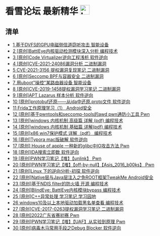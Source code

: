 # 看雪论坛 最新精华 <img src="https://file.ipadown.com/tophub/assets/images/media/bbs.pediy.com.png_50x50.png" width="30" alt="Logo"></img>

## 清单

* [1 基于DVFS的GPU电磁侧信道窃听攻击 智能设备](https://bbs.pediy.com/thread-273554.htm)
* [2 [原创]BattlEye内核驱动检测模块深入分析 编程技术](https://bbs.pediy.com/thread-273548.htm)
* [3 [原创]Code Virtualizer逆向工程浅析 软件逆向](https://bbs.pediy.com/thread-273533.htm)
* [4 [原创]CVE-2021-24086漏洞分析 二进制漏洞](https://bbs.pediy.com/thread-273526.htm)
* [5 CVE-2021-3156 提权漏洞复现笔记 二进制漏洞](https://bbs.pediy.com/thread-273504.htm)
* [6 [原创]Seccomp BPF与容器安全 二进制漏洞](https://bbs.pediy.com/thread-273495.htm)
* [7 用uboot"操控"某路由器设备 智能设备](https://bbs.pediy.com/thread-273494.htm)
* [8 [原创]CVE-2019-1458提权漏洞学习笔记 二进制漏洞](https://bbs.pediy.com/thread-273474.htm)
* [9 [原创]APT Lazarus 样本分析 软件逆向](https://bbs.pediy.com/thread-273460.htm)
* [10 [原创]protobuf还原——从ida中还原.proto文件 软件逆向](https://bbs.pediy.com/thread-273455.htm)
* [11 Frida工作原理学习（1） Android安全](https://bbs.pediy.com/thread-273450.htm)
* [12 [原创]基于pwntools和seccomp-tools的awd pwn通防小工具 Pwn](https://bbs.pediy.com/thread-273437.htm)
* [13 [原创]windows 内核机制 高级篇 详解 (pdf) 编程技术](https://bbs.pediy.com/thread-273424.htm)
* [14 [原创]windows 内核机制 基础篇 详解(pdf) 编程技术](https://bbs.pediy.com/thread-273423.htm)
* [15 [原创]x86 win7保护模式 详解（pdf） 编程技术](https://bbs.pediy.com/thread-273422.htm)
* [16 [原创]Typora mac版破解 软件逆向](https://bbs.pediy.com/thread-273420.htm)
* [17 [原创] House of apple 一种新的glibc中IO攻击方法 Pwn](https://bbs.pediy.com/thread-273418.htm)
* [18 [原创]IDA搜索立即数 软件逆向](https://bbs.pediy.com/thread-273406.htm)
* [19 [原创]PWN学习笔记【堆】【unlink】 Pwn](https://bbs.pediy.com/thread-273402.htm)
* [20 [原创]PWN学习笔记【堆】【off-by-null】【Asis_2016_b00ks】 Pwn](https://bbs.pediy.com/thread-273374.htm)
* [21 [原创]Linux 下的逆向分析-初探 软件逆向](https://bbs.pediy.com/thread-273363.htm)
* [22 [原创]Native层与Java层注入之免ROOT框架TweakMe Android安全](https://bbs.pediy.com/thread-273361.htm)
* [23 [原创]基于NDIS filter的防火墙 开源 编程技术](https://bbs.pediy.com/thread-273344.htm)
* [24 [原创]BlindEye: BattlEye内核模块bypass 编程技术](https://bbs.pediy.com/thread-273334.htm)
* [25 [原创]C++异常处理 学习笔记 学习园地](https://bbs.pediy.com/thread-273332.htm)
* [26 windows10及以上本地驱动加载黑名单查看 编程技术](https://bbs.pediy.com/thread-273316.htm)
* [27 [原创]CVE-2017-0263提权漏洞学习笔记 二进制漏洞](https://bbs.pediy.com/thread-273313.htm)
* [28 [原创]2022广东省赛初赛 Pwn](https://bbs.pediy.com/thread-273312.htm)
* [29 [原创]PWN学习笔记【堆】【UAF】从实验到原理 Pwn](https://bbs.pediy.com/thread-273308.htm)
* [30 [原创]病毒木马常用手段之Debug Blocker 软件逆向](https://bbs.pediy.com/thread-273294.htm)
